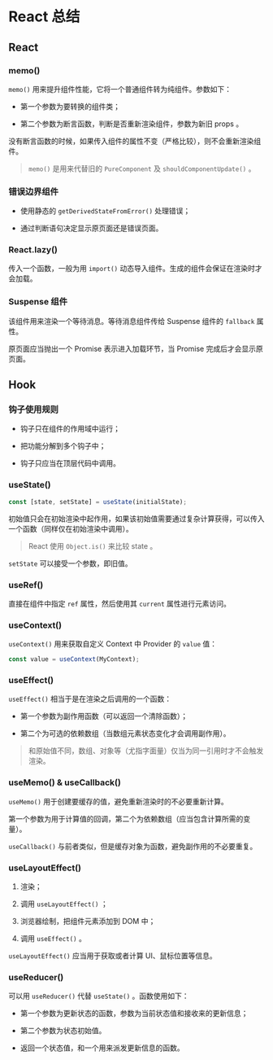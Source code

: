 
# React 总结

## React

### memo()

`memo()` 用来提升组件性能，它将一个普通组件转为纯组件。参数如下：

* 第一个参数为要转换的组件类；

* 第二个参数为断言函数，判断是否重新渲染组件，参数为新旧 props 。

没有断言函数的时候，如果传入组件的属性不变（严格比较），则不会重新渲染组件。

> `memo()` 是用来代替旧的 `PureComponent` 及 `shouldComponentUpdate()` 。

### 错误边界组件

* 使用静态的 `getDerivedStateFromError()` 处理错误；

* 通过判断语句决定显示原页面还是错误页面。

### React.lazy()

传入一个函数，一般为用 `import()` 动态导入组件。生成的组件会保证在渲染时才会加载。

### Suspense 组件

该组件用来渲染一个等待消息。等待消息组件传给 Suspense 组件的 `fallback` 属性。

原页面应当抛出一个 Promise 表示进入加载环节，当 Promise 完成后才会显示原页面。

## Hook

### 钩子使用规则

* 钩子只在组件的作用域中运行；

* 把功能分解到多个钩子中；

* 钩子只应当在顶层代码中调用。

### useState()

```js
const [state, setState] = useState(initialState);
```

初始值只会在初始渲染中起作用，如果该初始值需要通过复杂计算获得，可以传入一个函数（同样仅在初始渲染中调用）。

> React 使用 `Object.is()` 来比较 state 。

`setState` 可以接受一个参数，即旧值。

### useRef()

直接在组件中指定 `ref` 属性，然后使用其 `current` 属性进行元素访问。

### useContext()

`useContext()` 用来获取自定义 Context 中 Provider 的 `value` 值：

```js
const value = useContext(MyContext);
```

### useEffect()

`useEffect()` 相当于是在渲染之后调用的一个函数：

* 第一个参数为副作用函数（可以返回一个清除函数）；

* 第二个为可选的依赖数组（当数组元素状态变化才会调用副作用）。

> 和原始值不同，数组、对象等（尤指字面量）仅当为同一引用时才不会触发渲染。

### useMemo() & useCallback()

`useMemo()` 用于创建要缓存的值，避免重新渲染时的不必要重新计算。

第一个参数为用于计算值的回调，第二个为依赖数组（应当包含计算所需的变量）。

`useCallback()` 与前者类似，但是缓存对象为函数，避免副作用的不必要重复。

### useLayoutEffect()

1. 渲染；

2. 调用 `useLayoutEffect()` ；

3. 浏览器绘制，把组件元素添加到 DOM 中；

4. 调用 `useEffect()` 。

`useLayoutEffect()` 应当用于获取或者计算 UI、鼠标位置等信息。

### useReducer()

可以用 `useReducer()` 代替 `useState()` 。函数使用如下：

* 第一个参数为更新状态的函数，参数为当前状态值和接收来的更新信息；

* 第二个参数为状态初始值。

* 返回一个状态值，和一个用来派发更新信息的函数。
